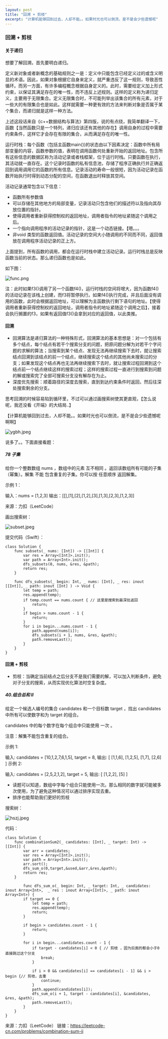 ```yaml
---
layout: post
title: "回溯 + 剪枝"
excerpt: "计算机能够回到过去，人却不能。。如果时光也可以倒流，是不是会少些遗憾呢"
---
```

### 回溯 + 剪枝

#### 关于递归

想要了解回溯，首先要明白递归。

定义新对象或者新概念的基础规则之一是：定义中只能包含已经定义过的或含义明显的术语。因此，如果对象根据它自身来定义，就严重违反了这一规则，导致恶性循环。而另一方面，有许多编程概念根据自身定义的。此时，需要给定义加上形式约束，以保证其满足存在的唯一性，而不违反上述规则。这样的定义称为递归定义，主要用于无限集合。定义无限集合时，不可能列举出该集合的所有元素，对于一些大的有限集合也是如此。这样就需要一种更有效的方法来判断对象是否属于某个集合，而递归就是这样一种方法。

上述这段话来自《c++数据结构与算法》第四版，说的有点绕，我简单翻译一下，函数【当然函数只是一个特列，递归应该还有其他的存在】调用自身的过程中需要约束条件，这样它才会存在有限的集合，从而满足存在的唯一性。

运行时栈：每个函数（包括主函数main())的状态由以下因素决定：函数中所有局部变量的内容，函数参数的值，表明在调用函数何处重新开始的返回地址。包含所有这些信息的数据区称为活动记录或者栈框架，位于运行时栈。只要函数在执行，其活动就一直存在。这个记录时函数的私有信息池，存储了程序正确执行并正确返回到调用调用它的函数的所有信息。记录活动的寿命一般很短，因为活动记录在函数开始执行时得到动态分配的空间，在函数退出时释放其空间。

活动记录通常包含以下信息：

+ 函数所有参数值
+ 可以存储在其他地方的局部变量，记录活动只包含他们的描述符以及指向其存放位置的指针。
+ 使得调用者重新获得控制权的返回地址，调用者指令的地址紧随这个调用之后。
+ 一个指向调用程序的活动记录的指针，这是一个动态链接。【嗯。。。
+ 非void 类型的函数返回值。活动记录的空间大小随调用的不同而不同，返回值放在调用程序活动记录的正上方。

上面提到，所有函数的调用，都会在运行时栈中建立活动记录。运行时栈总是反映函数当前的状态。那么递归函数也是如此。

如下图：

![func.png](https://iwait.me/assets/imgs/func.png)

注：此时如果f3()调用了另一个函数f4()，运行时栈的空间将增大，因为函数f4()的活动记录在该栈上创建，而f3将暂停执行。如果f4()执行完成，并且后面没有调用的函数，此时会根据返回地址，可以理解为主函数执行剩下语句的地址。【使得调用者重新获得控制权的返回地址，调用者指令的地址紧随这个调用之后】，接着会执行搁置的f3，如果有返回值f3()会拿到对应的返回值，以此类推。



#### 回溯

+ 回溯算法是递归算法的一种特殊形式，回溯算法的基本思想是：对一个包括有多个结点，每个结点有若干个搜索分支的问题，把原问题分解为对若干个字问题的求解的算法；当搜索到某个结点、发现无法再继续搜索下去时，就让搜索结点回溯到该结点的前一个结点，继续搜索这个结点的其他尚未搜索过的分支；如果发现这个结点再也无法再继续搜索下去时，就让搜索过程回溯到这个结点前一个结点继续这样的搜索过程；这样的搜索过程一直进行到搜索到问题的解或搜索完了全部可搜索分支没有解存在为止。
+ 深度优先搜索：顺着路径的深度去搜索，直到到达约束条件时返回，然后往深处搜索剩余的分支。

思考回溯的时候容易陷到循环里，不过可以通过画搜索树使其更直观，【怎么说呢，我还没看《开端》的大结局..】

【计算机能够回到过去，人却不能。。如果时光也可以倒流，是不是会少些遗憾呢 啊啊】

![ygbh.jpeg](https://iwait.me/assets/imgs/ygbh.jpeg)

说多了。。下面直接看题：

##### 78 子集

给你一个整数数组 nums ，数组中的元素 互不相同 。返回该数组所有可能的子集（幂集）。解集 不能 包含重复的子集。你可以按 任意顺序 返回解集。

示例 1：

输入：nums = [1,2,3]
输出：[[],[1],[2],[1,2],[3],[1,3],[2,3],[1,2,3]]

来源：力扣（LeetCode）

画出搜索树：

![subset.jpeg](https://iwait.me/assets/imgs/subset.jpeg)

提交代码（Swift）：

```
class Solution {
    func subsets(_ nums: [Int]) -> [[Int]] {
        var res = Array<[Int]>.init();
        var path = Array<Int>.init();
        dfs_subsets(0, nums, &res, &path);
        return res;
    }
    
    func dfs_subsets(_ begin: Int, _ nums: [Int], _ res: inout [[Int]], _ path: inout [Int] ) -> Void {
        let temp = path;
        res.append(temp);
        if temp.count == nums.count { // 这里是搜索到最深处返回
            return;
        }
        if begin > nums.count - 1 {
            return;
        }
        for i in begin...nums.count - 1 {
            path.append(nums[i]);
            dfs_subsets(i + 1, nums, &res, &path);
            path.removeLast();
        }
    }
}
```



#### 回溯 + 剪枝

+ 剪枝：当确定当前结点之后分支不是我们需要的解，可以加入判断条件，避免对子分支的搜索，从而实现优化算法时空复杂度。

##### 40.组合总和 II

给定一个候选人编号的集合 candidates 和一个目标数 target ，找出 candidates 中所有可以使数字和为 target 的组合。

candidates 中的每个数字在每个组合中只能使用 一次 。

注意：解集不能包含重复的组合。 

示例 1:

输入: candidates = [10,1,2,7,6,1,5], target = 8,
输出:
[
[1,1,6],
[1,2,5],
[1,7],
[2,6]
]
示例 2:

输入: candidates = [2,5,2,1,2], target = 5,
输出:
[
[1,2,2],
[5]
]

+ 读题可以知道，数组中字每个组合只能使用一次。那么相同的数字就可能被多次使用，为了避免这种情况可以通过排序实现去重。
+ 排序也能帮助我们更好的剪枝

搜索树：

![hszj.jpeg](https://iwait.me/assets/imgs/hsjz.jpeg)

代码：

```
class Solution {
    func combinationSum2(_ candidates: [Int], _ target: Int) -> [[Int]] {
        var arr = candidates;
        var res = Array<[Int]>.init();
        var path = Array<Int>.init();
        arr.sort();
        dfs_sum_o(0,target,&used,&arr,&res,&path);
        return res;
    }

        func dfs_sum_o(_ begin: Int, _ target: Int, _ candidates: inout Array<Int>,  _ res : inout Array<[Int]>, _ path: inout Array<Int>) {
        if target == 0 {
            let temp = path;
            res.append(temp);
            return;
        }

        if begin > candidates.count - 1 { 
            return;
        }
    
        for i in begin...candidates.count - 1 {
            if target - candidates[i] < 0 { // 剪枝 ，因为后面的都会小于0 直接跳过这个分支
                break;
            }

            if i > 0 && candidates[i] == candidates[i - 1] && i > begin {// 剪枝，去重
                continue;
            }
            path.append(candidates[i]);
            dfs_sum_o(i + 1, target - candidates[i], &candidates, &res, &path);
            path.removeLast();
        }
    }
}
```


来源：力扣（LeetCode）
链接：https://leetcode-cn.com/problems/combination-sum-ii
